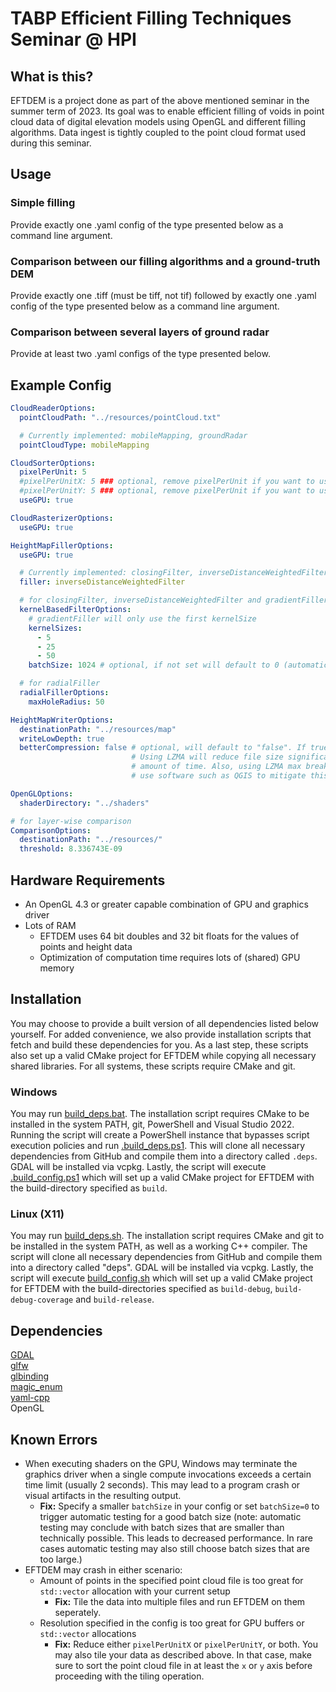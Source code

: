 # TABP Efficient Filling Techniques Seminar @ HPI

## What is this?
EFTDEM is a project done as part of the above mentioned seminar in the summer term of 2023. Its goal was to enable efficient filling of voids in point cloud data of digital elevation models using OpenGL and different filling algorithms.
Data ingest is tightly coupled to the point cloud format used during this seminar.

## Usage
### Simple filling
Provide exactly one .yaml config of the type presented below as a command line argument.

### Comparison between our filling algorithms and a ground-truth DEM
Provide exactly one .tiff (must be tiff, not tif) followed by exactly one .yaml config of the type presented below as a command line argument.

### Comparison between several layers of ground radar
Provide at least two .yaml configs of the type presented below.

## Example Config
```yaml
CloudReaderOptions:
  pointCloudPath: "../resources/pointCloud.txt"

  # Currently implemented: mobileMapping, groundRadar
  pointCloudType: mobileMapping

CloudSorterOptions:
  pixelPerUnit: 5
  #pixelPerUnitX: 5 ### optional, remove pixelPerUnit if you want to use this
  #pixelPerUnitY: 5 ### optional, remove pixelPerUnit if you want to use this
  useGPU: true

CloudRasterizerOptions:
  useGPU: true

HeightMapFillerOptions:
  useGPU: true

  # Currently implemented: closingFilter, inverseDistanceWeightedFilter, radialFiller, gradientFiller, dummy (use dummy to output the unfilled rasterized version)
  filler: inverseDistanceWeightedFilter

  # for closingFilter, inverseDistanceWeightedFilter and gradientFiller
  kernelBasedFilterOptions:
    # gradientFiller will only use the first kernelSize
    kernelSizes:
      - 5
      - 25
      - 50
    batchSize: 1024 # optional, if not set will default to 0 (automatically trying to find possible batch size)

  # for radialFiller
  radialFillerOptions:
    maxHoleRadius: 50

HeightMapWriterOptions:
  destinationPath: "../resources/map"
  writeLowDepth: true
  betterCompression: false # optional, will default to "false". If true, GDAL will use LZMA compression, if false, LZW.
                           # Using LZMA will reduce file size significantly, however, the export will take a much extended
                           # amount of time. Also, using LZMA max break compatibility with standard image viewers. You may
                           # use software such as QGIS to mitigate this issue.

OpenGLOptions:
  shaderDirectory: "../shaders"

# for layer-wise comparison
ComparisonOptions:
  destinationPath: "../resources/"
  threshold: 8.336743E-09
```

## Hardware Requirements
- An OpenGL 4.3 or greater capable combination of GPU and graphics driver
- Lots of RAM
  - EFTDEM uses 64 bit doubles and 32 bit floats for the values of points and height data
  - Optimization of computation time requires lots of (shared) GPU memory

## Installation

You may choose to provide a built version of all dependencies listed below yourself. For added convenience,
we also provide installation scripts that fetch and build these dependencies for you. As a last step,
these scripts also set up a valid CMake project for EFTDEM while copying all necessary
shared libraries. For all systems, these scripts require CMake and git.

### Windows

You may run [build_deps.bat](./build_deps.bat). The installation script requires CMake to be installed in the system PATH,
git, PowerShell and Visual Studio 2022.
Running the script will create a PowerShell instance that bypasses script execution policies and run [.build_deps.ps1](./.build_deps.ps1).
This will clone all necessary dependencies from GitHub and compile them into a directory called `.deps`. GDAL will be installed via vcpkg.
Lastly, the script will execute [.build_config.ps1](./.build_config.ps1) which will set up a valid CMake project for
EFTDEM with the build-directory specified as `build`.

### Linux (X11)

You may run [build_deps.sh](./build_deps.sh). The installation script requires CMake and git to be installed in the system PATH,
as well as a working C++ compiler.
The script will clone all necessary dependencies from GitHub and compile them into a directory called "deps". GDAL will be installed via vcpkg.
Lastly, the script will execute [build_config.sh](./build_config.sh) which will set up a valid CMake project for
EFTDEM with the build-directories specified as `build-debug`, `build-debug-coverage` and `build-release`.

## Dependencies

[GDAL](https://gdal.org/)  
[glfw](https://www.glfw.org/)  
[glbinding](https://github.com/cginternals/glbinding)  
[magic_enum](https://github.com/Neargye/magic_enum)  
[yaml-cpp](https://github.com/jbeder/yaml-cpp)  
OpenGL

## Known Errors

- When executing shaders on the GPU, Windows may terminate the graphics driver when a single compute invocations exceeds
a certain time limit (usually 2 seconds). This may lead to a program crash or visual artifacts in the resulting output.
  - **Fix:** Specify a smaller `batchSize` in your config or set `batchSize=0` to trigger automatic testing for a good batch size
    (note: automatic testing may conclude with batch sizes that are smaller than technically possible. This leads to decreased performance.
    In rare cases automatic testing may also still choose batch sizes that are too large.)
- EFTDEM may crash in either scenario:
  - Amount of points in the specified point cloud file is too great for `std::vector` allocation with your current setup
    - **Fix:** Tile the data into multiple files and run EFTDEM on them seperately.
  - Resolution specified in the config is too great for GPU buffers or `std::vector` allocations
    - **Fix:** Reduce either `pixelPerUnitX` or `pixelPerUnitY`, or both. You may also tile your data as described above.
    In that case, make sure to sort the point cloud file in at least the `x` or `y` axis before proceeding with the tiling
    operation.
